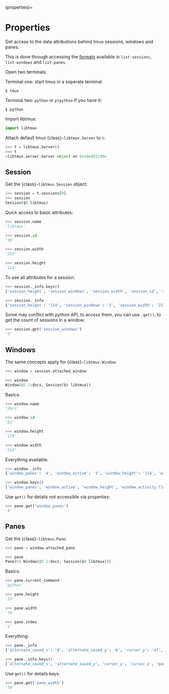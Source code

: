 (properties)=

# Properties

Get access to the data attributions behind tmux sessions, windows and panes.

This is done through accessing the [formats][formats] available in `list-sessions`,
`list-windows` and `list-panes`.

Open two terminals:

Terminal one: start tmux in a seperate terminal:

```console
$ tmux
```

Terminal two: `python` or `ptpython` if you have it:

```console
$ python
```

Import libtmux:

```python
import libtmux
```

Attach default tmux {class}`~libtmux.Server` to `t`:

```python
>>> t = libtmux.Server()
>>> t
<libtmux.server.Server object at 0x10edd31d0>
```

## Session

Get the {class}`~libtmux.Session` object:

```python
>>> session = t.sessions[0]
>>> session
Session($0 libtmux)
```

Quick access to basic attributes:

```python
>>> session.name
'libtmux'

>>> session.id
'$0'

>>> session.width
'213'

>>> session.height
'114'
```

To see all attributes for a session:

```python
>>> session._info.keys()
['session_height', 'session_windows', 'session_width', 'session_id', 'session_created', 'session_attached', 'session_grouped', 'session_name']

>>> session._info
{'session_height': '114', 'session_windows': '3', 'session_width': '213', 'session_id': '$0', 'session_created': '1464905357', 'session_attached': '1', 'session_grouped': '0', 'session_name': 'libtmux'}

```

Some may conflict with python API, to access them, you can use `.get()`, to get the count
of sessions in a window:

```python
>>> session.get('session_windows')
'3'
```

## Windows

The same concepts apply for {class}`~libtmux.Window`:

```python
>>> window = session.attached_window

>>> window
Window(@2 2:docs, Session($0 libtmux))
```

Basics:

```python
>>> window.name
'docs'

>>> window.id
'@2'

>>> window.height
'114'

>>> window.width
'213'
```

Everything available:

```python
>>> window._info
{'window_panes': '4', 'window_active': '1', 'window_height': '114', 'window_activity_flag': '0', 'window_width': '213', 'session_id': '$0', 'window_id': '@2', 'window_layout': 'dad5,213x114,0,0[213x60,0,0,4,213x53,0,61{70x53,0,61,5,70x53,71,61,6,71x53,142,61,7}]', 'window_silence_flag': '0', 'window_index': '2', 'window_bell_flag': '0', 'session_name': 'libtmux', 'window_flags': '*', 'window_name': 'docs'}

>>> window.keys()
['window_panes', 'window_active', 'window_height', 'window_activity_flag', 'window_width', 'session_id', 'window_id', 'window_layout', 'window_silence_flag', 'window_index', 'window_bell_flag', 'session_name', 'window_flags', 'window_name']
```

Use `get()` for details not accessible via properties:

```python
>>> pane.get('window_panes')
'4'
```

## Panes

Get the {class}`~libtmux.Pane`:

```python
>>> pane = window.attached_pane

>>> pane
Pane(%5 Window(@2 2:docs, Session($0 libtmux)))
```

Basics:

```python
>>> pane.current_command
'python'

>>> pane.height
'53'

>>> pane.width
'70'

>>> pane.index
'1'
```

Everything:

```python
>>> pane._info
{'alternate_saved_x': '0', 'alternate_saved_y': '0', 'cursor_y': '47', 'cursor_x': '0', 'pane_in_mode': '0', 'insert_flag': '0', 'keypad_flag': '0', 'cursor_flag': '1', 'pane_current_command': 'python', 'window_index': '2', 'history_size': '216', 'scroll_region_lower': '52', 'keypad_cursor_flag': '0', 'history_bytes': '38778', 'pane_active': '1', 'pane_dead': '0', 'pane_synchronized': '0', 'window_id': '@2', 'pane_index': '1', 'pane_width': '70', 'mouse_any_flag': '0', 'mouse_button_flag': '0', 'window_name': 'docs', 'pane_current_path': '/Users/me/work/python/libtmux/doc', 'pane_tty': '/dev/ttys007', 'pane_title': 'Python REPL (ptpython)', 'session_id': '$0', 'alternate_on': '0', 'mouse_standard_flag': '0', 'wrap_flag': '1', 'history_limit': '2000', 'pane_pid': '37172', 'pane_height': '53', 'session_name': 'libtmux', 'scroll_region_upper': '0', 'pane_id': '%5'}

>>> pane._info.keys()
['alternate_saved_x', 'alternate_saved_y', 'cursor_y', 'cursor_x', 'pane_in_mode', 'insert_flag', 'keypad_flag', 'cursor_flag', 'pane_current_command', 'window_index', 'history_size', 'scroll_region_lower', 'keypad_cursor_flag', 'history_bytes', 'pane_active', 'pane_dead', 'pane_synchronized', 'window_id', 'pane_index', 'pane_width', 'mouse_any_flag', 'mouse_button_flag', 'window_name', 'pane_current_path', 'pane_tty', 'pane_title', 'session_id', 'alternate_on', 'mouse_standard_flag', 'wrap_flag', 'history_limit', 'pane_pid', 'pane_height', 'session_name', 'scroll_region_upper', 'pane_id']
```

Use `get()` for details keys:

```python
>>> pane.get('pane_width')
'70'
```

[formats]: http://man.openbsd.org/OpenBSD-5.9/man1/tmux.1#FORMATS
